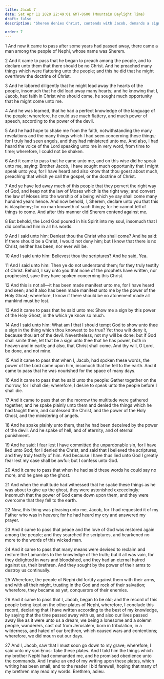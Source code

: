 ```yaml
---
title: Jacob 7
date: Sat Apr 11 2020 22:49:01 GMT-0600 (Mountain Daylight Time)
draft: false
description: "Sherem denies Christ, contends with Jacob, demands a sign, and is smitten of God—All of the prophets have spoken of Christ and His Atonement—The Nephites lived out their days as wanderers, born in tribulation, and hated by the Lamanites. About 544–421 B.C."

order: 7
---
```

    
1 And now it came to pass after some years had passed away, there came a man among the people of Nephi, whose name was Sherem.

2 And it came to pass that he began to preach among the people, and to declare unto them that there should be no Christ. And he preached many things which were flattering unto the people; and this he did that he might overthrow the doctrine of Christ.

3 And he labored diligently that he might lead away the hearts of the people, insomuch that he did lead away many hearts; and he knowing that I, Jacob, had faith in Christ who should come, he sought much opportunity that he might come unto me.

4 And he was learned, that he had a perfect knowledge of the language of the people; wherefore, he could use much flattery, and much power of speech, according to the power of the devil.

5 And he had hope to shake me from the faith, notwithstanding the many revelations and the many things which I had seen concerning these things; for I truly had seen angels, and they had ministered unto me. And also, I had heard the voice of the Lord speaking unto me in very word, from time to time; wherefore, I could not be shaken.

6 And it came to pass that he came unto me, and on this wise did he speak unto me, saying: Brother Jacob, I have sought much opportunity that I might speak unto you; for I have heard and also know that thou goest about much, preaching that which ye call the gospel, or the doctrine of Christ.

7 And ye have led away much of this people that they pervert the right way of God, and keep not the law of Moses which is the right way; and convert the law of Moses into the worship of a being which ye say shall come many hundred years hence. And now behold, I, Sherem, declare unto you that this is blasphemy; for no man knoweth of such things; for he cannot tell of things to come. And after this manner did Sherem contend against me.

8 But behold, the Lord God poured in his Spirit into my soul, insomuch that I did confound him in all his words.

9 And I said unto him: Deniest thou the Christ who shall come? And he said: If there should be a Christ, I would not deny him; but I know that there is no Christ, neither has been, nor ever will be.

10 And I said unto him: Believest thou the scriptures? And he said, Yea.

11 And I said unto him: Then ye do not understand them; for they truly testify of Christ. Behold, I say unto you that none of the prophets have written, nor prophesied, save they have spoken concerning this Christ.

12 And this is not all—it has been made manifest unto me, for I have heard and seen; and it also has been made manifest unto me by the power of the Holy Ghost; wherefore, I know if there should be no atonement made all mankind must be lost.

13 And it came to pass that he said unto me: Show me a sign by this power of the Holy Ghost, in the which ye know so much.

14 And I said unto him: What am I that I should tempt God to show unto thee a sign in the thing which thou knowest to be true? Yet thou wilt deny it, because thou art of the devil. Nevertheless, not my will be done; but if God shall smite thee, let that be a sign unto thee that he has power, both in heaven and in earth; and also, that Christ shall come. And thy will, O Lord, be done, and not mine.

15 And it came to pass that when I, Jacob, had spoken these words, the power of the Lord came upon him, insomuch that he fell to the earth. And it came to pass that he was nourished for the space of many days.

16 And it came to pass that he said unto the people: Gather together on the morrow, for I shall die; wherefore, I desire to speak unto the people before I shall die.

17 And it came to pass that on the morrow the multitude were gathered together; and he spake plainly unto them and denied the things which he had taught them, and confessed the Christ, and the power of the Holy Ghost, and the ministering of angels.

18 And he spake plainly unto them, that he had been deceived by the power of the devil. And he spake of hell, and of eternity, and of eternal punishment.

19 And he said: I fear lest I have committed the unpardonable sin, for I have lied unto God; for I denied the Christ, and said that I believed the scriptures; and they truly testify of him. And because I have thus lied unto God I greatly fear lest my case shall be awful; but I confess unto God.

20 And it came to pass that when he had said these words he could say no more, and he gave up the ghost.

21 And when the multitude had witnessed that he spake these things as he was about to give up the ghost, they were astonished exceedingly; insomuch that the power of God came down upon them, and they were overcome that they fell to the earth.

22 Now, this thing was pleasing unto me, Jacob, for I had requested it of my Father who was in heaven; for he had heard my cry and answered my prayer.

23 And it came to pass that peace and the love of God was restored again among the people; and they searched the scriptures, and hearkened no more to the words of this wicked man.

24 And it came to pass that many means were devised to reclaim and restore the Lamanites to the knowledge of the truth; but it all was vain, for they delighted in wars and bloodshed, and they had an eternal hatred against us, their brethren. And they sought by the power of their arms to destroy us continually.

25 Wherefore, the people of Nephi did fortify against them with their arms, and with all their might, trusting in the God and rock of their salvation; wherefore, they became as yet, conquerors of their enemies.

26 And it came to pass that I, Jacob, began to be old; and the record of this people being kept on the other plates of Nephi, wherefore, I conclude this record, declaring that I have written according to the best of my knowledge, by saying that the time passed away with us, and also our lives passed away like as it were unto us a dream, we being a lonesome and a solemn people, wanderers, cast out from Jerusalem, born in tribulation, in a wilderness, and hated of our brethren, which caused wars and contentions; wherefore, we did mourn out our days.

27 And I, Jacob, saw that I must soon go down to my grave; wherefore, I said unto my son Enos: Take these plates. And I told him the things which my brother Nephi had commanded me, and he promised obedience unto the commands. And I make an end of my writing upon these plates, which writing has been small; and to the reader I bid farewell, hoping that many of my brethren may read my words. Brethren, adieu.
